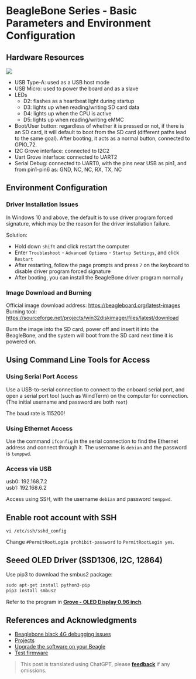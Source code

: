 # BeagleBone Series - Basic Parameters and Environment Configuration

## Hardware Resources

![](https://wiki-media-1253965369.cos.ap-guangzhou.myqcloud.com/img/20211008090724.png)

- USB Type-A: used as a USB host mode
- USB Micro: used to power the board and as a slave
- LEDs
  - D2: flashes as a heartbeat light during startup
  - D3: lights up when reading/writing SD card data
  - D4: lights up when the CPU is active
  - D5: lights up when reading/writing eMMC
- Boot/User button: regardless of whether it is pressed or not, if there is an SD card, it will default to boot from the SD card (different paths lead to the same goal). After booting, it acts as a normal button, connected to GPIO_72.
- I2C Grove interface: connected to I2C2
- Uart Grove interface: connected to UART2
- Serial Debug: connected to UART0, with the pins near USB as pin1, and from pin1-pin6 as: GND, NC, NC, RX, TX, NC

## Environment Configuration

### Driver Installation Issues

In Windows 10 and above, the default is to use driver program forced signature, which may be the reason for the driver installation failure.

Solution:

- Hold down `shift` and click restart the computer
- Enter `Troubleshoot` - `Advanced Options` - `Startup Settings`, and click `Restart`
- After restarting, follow the page prompts and press `7` on the keyboard to disable driver program forced signature
- After booting, you can install the BeagleBone driver program normally

### Image Download and Burning

Official image download address: https://beagleboard.org/latest-images  
Burning tool: https://sourceforge.net/projects/win32diskimager/files/latest/download

Burn the image into the SD card, power off and insert it into the BeagleBone, and the system will boot from the SD card next time it is powered on.

## Using Command Line Tools for Access

### Using Serial Port Access

Use a USB-to-serial connection to connect to the onboard serial port, and open a serial port tool (such as WindTerm) on the computer for connection. (The initial username and password are both `root`)

The baud rate is 115200!

### Using Ethernet Access

Use the command `ifconfig` in the serial connection to find the Ethernet address and connect through it. The username is `debian` and the password is `temppwd`.

### Access via USB

usb0: 192.168.7.2  
usb1: 192.168.6.2

Access using SSH, with the username `debian` and password `temppwd`.

## Enable root account with SSH

```shell
vi /etc/ssh/sshd_config
```

Change `#PermitRootLogin prohibit-password` to `PermitRootLogin yes`.

## Seeed OLED Driver (SSD1306, I2C, 12864)

Use pip3 to download the smbus2 package:

```py
sudo apt-get install python3-pip
pip3 install smbus2
```

Refer to the program in [**Grove - OLED Display 0.96 inch**](https://wiki.seeedstudio.com/Grove-OLED_Display_0.96inch/#play-with-beaglebone-green).

## References and Acknowledgments

- [Beaglebone black 4G debugging issues](https://blog.csdn.net/qq_32543253/article/details/53536266)
- [Projects](https://beagleboard.org/p)
- [Upgrade the software on your Beagle](https://beagleboard.org/upgrade#connect)
- [Test firmware](http://plm.seeedstudio.com.cn:9002/Windchill/app/#ptc1/tcomp/infoPage?oid=VR%3Awt.doc.WTDocument%3A30844361&u8=1)

> This post is translated using ChatGPT, please [**feedback**](https://github.com/linyuxuanlin/Wiki_MkDocs/issues/new) if any omissions.

